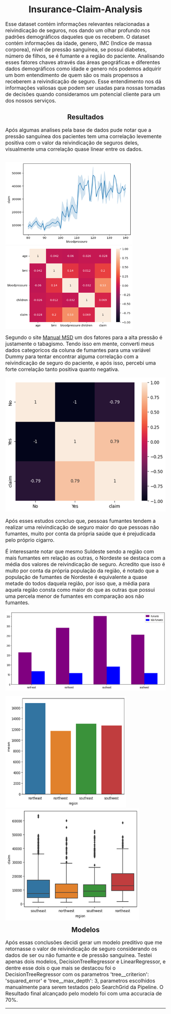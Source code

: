 <h1 style="text-align: center;">Insurance-Claim-Analysis</h1>

<p style="font-size: 16px;">Esse dataset contém informações relevantes relacionadas a reivindicação de seguros, nos dando um olhar profundo nos padrões demográficos daqueles que os recebem. O dataset contém informações da idade, genero, IMC (Indice de massa corporea), nível de pressão sanguínea, se possuí diabetes, número de filhos, se é fumante e a região do paciente. Analisando esses fatores chaves através das áreas geográficas e diferentes dados demográficos como idade e genero nós podemos adquirir um bom entendimento de quem são os mais propensos a receberem a reivindicação de seguro. Esse entendimento nos dá informações valiosas que podem ser usadas para nossas tomadas de decisões quando consideramos um potencial cliente para um dos nossos serviços.</p>

<h2 style="text-align: center;">Resultados</h2>

<p style="font-size: 16px;">Após algumas analises pela base de dados pude notar que a pressão sanguínea dos pacientes tem uma correlação levemente positiva com o valor da reivindicação de seguros deles, visualmente uma correlação quase linear entre os dados.</p>

<p style="float: left;">
  <img src="images/plot-claim-bloodpressure.png" style="height: 260px; width: 400px;">
  <img src="images/corr-claim-bloodpressure.png" style="height: 260px; width: 400px;">
</p>
<p style="font-size: 16px;">Segundo o site <a href="https://www.msdmanuals.com/pt/casa/distúrbios-do-coração-e-dos-vasos-sanguíneos/hipertensão-arterial/hipertensão-arterial#:~:text=A%20obesidade%2C%20o%20sedentarismo%2C%20o,hipertensão%20arterial%20não%20causa%20sintomas.">Manual MSD</a> um dos fatores para a alta pressão é justamente o tabagismo. Tendo isso em mente, converti meus dados categoricos da coluna de fumantes para uma variável Dummy para tentar encontrar alguma correlação com a reivindicação de seguro do paciente, e após isso, percebi uma forte correlação tanto positiva quanto negativa.</p>

<img src="images/corr-claim-smoker.png" style="height: 420px;">
<p style="font-size: 16px;">Após esses estudos concluo que, pessoas fumantes tendem a realizar uma reivindicação de seguro maior do que pessoas não fumantes, muito por conta da própria saúde que é prejudicada pelo próprio cigarro.</p>
<p style="font-size: 16px;">É interessante notar que mesmo Suldeste sendo a região com mais fumantes em relação as outras, o Nordeste se destaca com a média dos valores de reivindicação de seguro. Acredito que isso é muito por conta da própria população da região, é notado que a população de fumantes de Nordeste é equivalente a quase metade do todos daquela região, por isso que, a média para aquela região consta como maior do que as outras que possui uma percela menor de fumantes em comparação aos não fumantes.</p>

<img src="images/bar-region-smoker.png" style="height: 250px;">
<p style="float: left;">
  <img src="images/bar-region-mean.png" style="height: 350px; width: 380px">
  <img src="images/boxplot-region-claim.png" style="height: 350px; width: 420px">
</p>

<h2 style="text-align: center;">Modelos</h2>
<p style="font-size: 16px">Após essas conclusões decidi gerar um modelo preditivo que me retornasse o valor de reivindicação de seguro considerando os dados de ser ou não fumante e de pressão sanguínea. Testei apenas dois modelos, DecisionTreeRegressor e LinearRegressor, e dentre esse dois o que mais se destacou foi o DecisionTreeRegressor com os parametros 'tree__criterion': 'squared_error' e 'tree__max_depth': 3, parametros escolhidos manualmente para serem testados pelo SearchGrid da Pipeline. O Resultado final alcançado pelo modelo foi com uma accuracia de 70%.</p>

---
